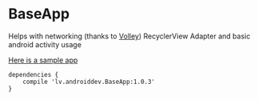 # BaseApp

Helps with networking (thanks to [Volley](https://github.com/mcxiaoke/android-volley))
RecyclerView Adapter and basic android activity usage

[Here is a sample app](https://github.com/mstrengis/BaseSampleApp/tree/master/app/src/main/java/lv/androiddev/baseSampleApp)


```
dependencies {
    compile 'lv.androiddev.BaseApp:1.0.3'
}
```




